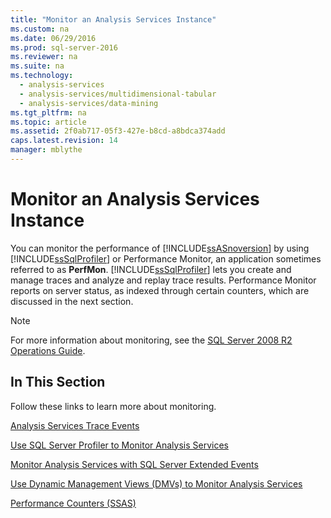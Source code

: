 ```yaml
---
title: "Monitor an Analysis Services Instance"
ms.custom: na
ms.date: 06/29/2016
ms.prod: sql-server-2016
ms.reviewer: na
ms.suite: na
ms.technology: 
  - analysis-services
  - analysis-services/multidimensional-tabular
  - analysis-services/data-mining
ms.tgt_pltfrm: na
ms.topic: article
ms.assetid: 2f0ab717-05f3-427e-b8cd-a8bdca374add
caps.latest.revision: 14
manager: mblythe
---
```

# Monitor an Analysis Services Instance
You can monitor the performance of [!INCLUDE[ssASnoversion](../../Topics/TopicNameContainA/includes/ssASnoversion_md.md)] by using [!INCLUDE[ssSqlProfiler](../../Topics/TopicNameContainA/includes/ssSqlProfiler_md.md)] or Performance Monitor, an application sometimes referred to as **PerfMon**. [!INCLUDE[ssSqlProfiler](../../Topics/TopicNameContainA/includes/ssSqlProfiler_md.md)] lets you create and manage traces and analyze and replay trace results. Performance Monitor reports on server status, as indexed through certain counters, which are discussed in the next section.  
  
> [!NOTE]  
>  For more information about monitoring, see the [SQL Server 2008 R2 Operations Guide](http://go.microsoft.com/fwlink/?LinkID=225539).  
  
## In This Section  
 Follow these links to learn more about monitoring.  
  
 [Analysis Services Trace Events](../../Topics/TopicNameNotContainA/Analysis-Services-Trace-Events.md)  
  
 [Use SQL Server Profiler to Monitor Analysis Services](../../Topics/TopicNameNotContainA/Use-SQL-Server-Profiler-to-Monitor-Analysis-Services.md)  
  
 [Monitor Analysis Services with SQL Server Extended Events](../../Topics/TopicNameNotContainA/Monitor-Analysis-Services-with-SQL-Server-Extended-Events.md)  
  
 [Use Dynamic Management Views (DMVs) to Monitor Analysis Services](../../Topics/TopicNameNotContainA/Use-Dynamic-Management-Views--DMVs--to-Monitor-Analysis-Services.md)  
  
 [Performance Counters (SSAS)](../../Topics/TopicNameNotContainA/Performance-Counters--SSAS-.md)